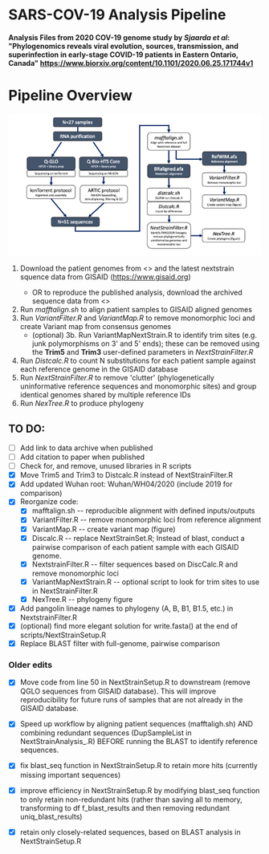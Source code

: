# SARS-COV-19 Analysis Pipeline

#### Analysis Files from 2020 COV-19 genome study by *Sjaarda et al*: **"Phylogenomics reveals viral evolution, sources, transmission, and superinfection in early-stage COVID-19 patients in Eastern Ontario, Canada"** https://www.biorxiv.org/content/10.1101/2020.06.25.171744v1

# Pipeline Overview

![*Analysis Pipeline*](Pipeline.png)

1. Download the patient genomes from <<DATADRYAD LINK>> and the latest nextstrain squence data from GISAID (https://www.gisaid.org)
    * OR to reproduce the published analysis, download the archived sequence data from <<DATADRYAD LINK>>
2. Run *mafftalign.sh* to align patient samples to GISAID aligned genomes
3. Run *VariantFilter.R* and *VariantMap.R* to remove monomorphic loci and create Variant map from consensus genomes
    * (optional) 3b. Run VariantMapNextStrain.R to identify trim sites (e.g. junk polymorphisms on 3' and 5' ends); these can be removed using the **Trim5** and **Trim3** user-defined parameters in *NextStrainFilter.R*
4. Run *Distcalc.R* to count N substitutions for each patient sample against each reference genome in the GISAID database
5. Run *NextStrainFilter.R* to remove 'clutter' (phylogenetically uninformative reference sequences and monomorphic sites) and group identical genomes shared by multiple reference IDs
6. Run *NexTree.R* to produce phylogeny

## TO DO:

- [ ] Add link to data archive when published
- [ ] Add citation to paper when published
- [ ] Check for, and remove, unused libraries in R scripts
- [X] Move Trim5 and Trim3 to Distcalc.R instead of NextStrainFilter.R
- [X] Add updated Wuhan root: Wuhan/WH04/2020 (include 2019 for comparison)
- [X] Reorganize code: 
  - [X] mafftalign.sh -- reproducible alignment with defined inputs/outputs
  - [X] VariantFilter.R -- remove monomorphic loci from reference alignment
  - [X] VariantMap.R -- create variant map (figure)
  - [X] Discalc.R -- replace NextStrainSet.R; Instead of blast, conduct a pairwise comparison of each patient sample with each GISAID genome.
  - [X] NextstrainFilter.R -- filter sequences based on DiscCalc.R and remove monomorphic loci
  - [X] VariantMapNextStrain.R -- optional script to look for trim sites to use in NextStrainFilter.R
  - [X] NexTree.R -- phylogeny figure  
- [X] Add pangolin lineage names to phylogeny (A, B, B1, B1.5, etc.) in NextstrainFilter.R
- [X] (optional) find more elegant solution for write.fasta() at the end of scripts/NextStrainSetup.R
- [X] Replace BLAST filter with full-genome, pairwise comparison

### Older edits
- [X] Move code from line 50 in NextStrainSetup.R to downstream (remove QGLO sequences from GISAID database). This will improve reproducibility for future runs of samples that are not already in the GISAID database.
- [X] Speed up workflow by aligning patient sequences (mafftaligh.sh) AND combining redundant sequences (DupSampleList in NextStrainAnalysis_.R) BEFORE running the BLAST to identify reference sequences.
- [X] fix blast_seq function in NextStrainSetup.R to retain more hits (currently missing important sequences)
- [X] improve efficiency in NextStrainSetup.R by modifying blast_seq function to only retain non-redundant hits (rather than saving all to memory, transforming to df f_blast_results and then removing redundant uniq_blast_results)
- [X] retain only closely-related sequences, based on BLAST analysis in NextStrainSetup.R
  
